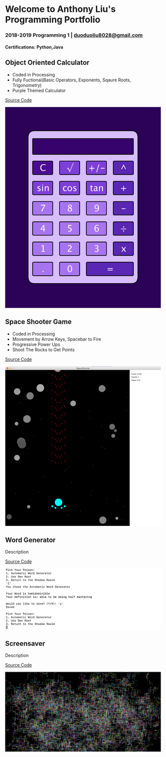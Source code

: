 # Welcome to Anthony Liu's Programming Portfolio
### 2018-2019 Programming 1 | duoduoliu8028@gmail.com
#### Certifications: Python,Java

## Object Oriented Calculator
- Coded in Processing
- Fully Fuctional(Basic Operators, Exponents, Sqaure Roots, Trigonometry)
- Purple Themed Calculator


[Source Code](https://github.com/pwnkickfly/2019Programing1Portfolio/blob/master/Calc/Calculator.zip)

![Calculator](Calc/Calc01.png)

## Space Shooter Game
- Coded in Processing
- Movement by Arrow Keys, Spacebar to Fire
- Progressive Power Ups
- Shoot The Rocks to Get Points

[Source Code](https://github.com/pwnkickfly/2019Programing1Portfolio/blob/master/SpaceShooter/SpaceShooter.zip)

![SpaceShooter](SpaceShooter/SpaceS01.png)

## Word Generator
Description

[Source Code](https://github.com/pwnkickfly/2019Programing1Portfolio/blob/master/WordGen/wordGen.zip)

![WordGen](WordGen/WordGen01.png)

## Screensaver
Description

[Source Code](https://github.com/pwnkickfly/2019Programing1Portfolio/blob/master/Screensaver/ScreenSaver.zip)

![Screensaver](Screensaver/Screensaver01.png)
